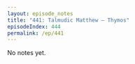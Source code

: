 ```yaml
---
layout: episode_notes
title: "441: Talmudic Matthew — Thymos"
episodeIndex: 444
permalink: /ep/441
---
```

No notes yet.
